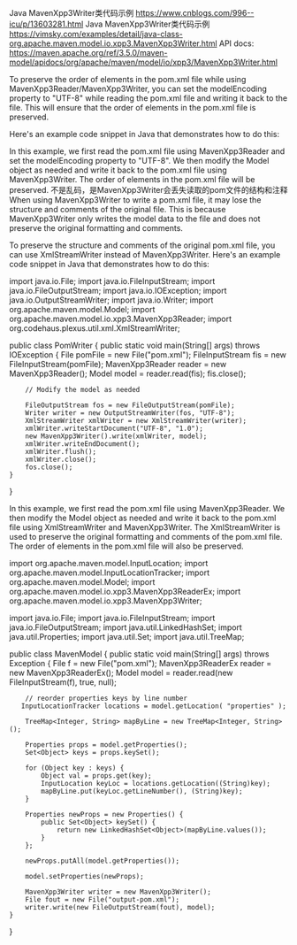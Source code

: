 Java MavenXpp3Writer类代码示例
https://www.cnblogs.com/996--icu/p/13603281.html
Java MavenXpp3Writer类代码示例
https://vimsky.com/examples/detail/java-class-org.apache.maven.model.io.xpp3.MavenXpp3Writer.html
API docs:
https://maven.apache.org/ref/3.5.0/maven-model/apidocs/org/apache/maven/model/io/xpp3/MavenXpp3Writer.html


To preserve the order of elements in the pom.xml file while using MavenXpp3Reader/MavenXpp3Writer, you can set the modelEncoding property to "UTF-8" while reading the pom.xml file and writing it back to the file. This will ensure that the order of elements in the pom.xml file is preserved.

Here's an example code snippet in Java that demonstrates how to do this:

In this example, we first read the pom.xml file using MavenXpp3Reader and set the modelEncoding property to "UTF-8". We then modify the Model object as needed and write it back to the pom.xml file using MavenXpp3Writer. The order of elements in the pom.xml file will be preserved. 
不是乱码，是MavenXpp3Writer会丢失读取的pom文件的结构和注释
When using MavenXpp3Writer to write a pom.xml file, it may lose the structure and comments of the original file. This is because MavenXpp3Writer only writes the model data to the file and does not preserve the original formatting and comments.

To preserve the structure and comments of the original pom.xml file, you can use XmlStreamWriter instead of MavenXpp3Writer. Here's an example code snippet in Java that demonstrates how to do this:

import java.io.File;
import java.io.FileInputStream;
import java.io.FileOutputStream;
import java.io.IOException;
import java.io.OutputStreamWriter;
import java.io.Writer;
import org.apache.maven.model.Model;
import org.apache.maven.model.io.xpp3.MavenXpp3Reader;
import org.codehaus.plexus.util.xml.XmlStreamWriter;

public class PomWriter {
    public static void main(String[] args) throws IOException {
        File pomFile = new File("pom.xml");
        FileInputStream fis = new FileInputStream(pomFile);
        MavenXpp3Reader reader = new MavenXpp3Reader();
        Model model = reader.read(fis);
        fis.close();

        // Modify the model as needed

        FileOutputStream fos = new FileOutputStream(pomFile);
        Writer writer = new OutputStreamWriter(fos, "UTF-8");
        XmlStreamWriter xmlWriter = new XmlStreamWriter(writer);
        xmlWriter.writeStartDocument("UTF-8", "1.0");
        new MavenXpp3Writer().write(xmlWriter, model);
        xmlWriter.writeEndDocument();
        xmlWriter.flush();
        xmlWriter.close();
        fos.close();
    }
}

In this example, we first read the pom.xml file using MavenXpp3Reader. We then modify the Model object as needed and write it back to the pom.xml file using XmlStreamWriter and MavenXpp3Writer. The XmlStreamWriter is used to preserve the original formatting and comments of the pom.xml file. The order of elements in the pom.xml file will also be preserved. 

import org.apache.maven.model.InputLocation;
import org.apache.maven.model.InputLocationTracker;
import org.apache.maven.model.Model;
import org.apache.maven.model.io.xpp3.MavenXpp3ReaderEx;
import org.apache.maven.model.io.xpp3.MavenXpp3Writer;

import java.io.File;
import java.io.FileInputStream;
import java.io.FileOutputStream;
import java.util.LinkedHashSet;
import java.util.Properties;
import java.util.Set;
import java.util.TreeMap;

public class MavenModel {
    public static void main(String[] args) throws Exception {
        File f = new File("pom.xml");
        MavenXpp3ReaderEx reader = new MavenXpp3ReaderEx();
        Model model = reader.read(new FileInputStream(f), true, null);

        // reorder properties keys by line number
       InputLocationTracker locations = model.getLocation( "properties" );

        TreeMap<Integer, String> mapByLine = new TreeMap<Integer, String>();

        Properties props = model.getProperties();
        Set<Object> keys = props.keySet();

        for (Object key : keys) {
            Object val = props.get(key);
            InputLocation keyLoc = locations.getLocation((String)key);
            mapByLine.put(keyLoc.getLineNumber(), (String)key);
        }

        Properties newProps = new Properties() {
            public Set<Object> keySet() {
                return new LinkedHashSet<Object>(mapByLine.values());
            }
        };

        newProps.putAll(model.getProperties());

        model.setProperties(newProps);

        MavenXpp3Writer writer = new MavenXpp3Writer();
        File fout = new File("output-pom.xml");
        writer.write(new FileOutputStream(fout), model);
    }
}

